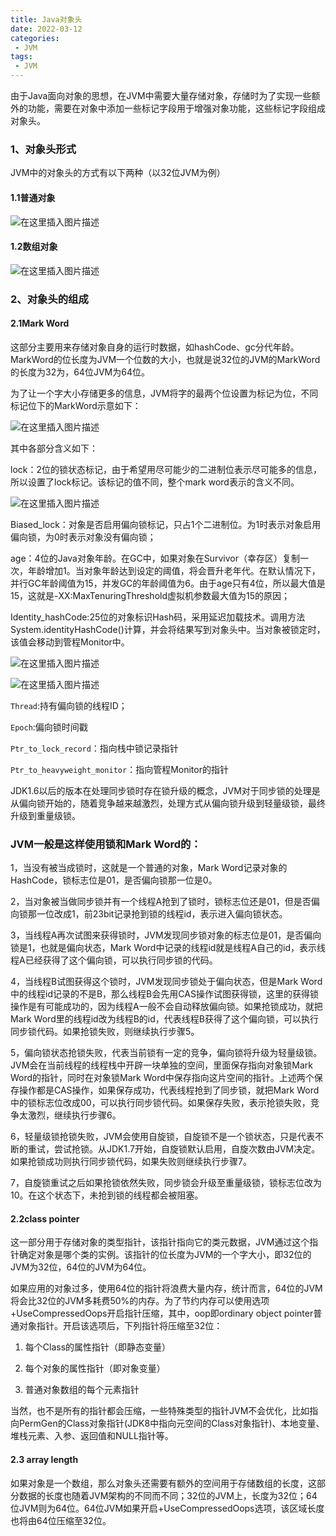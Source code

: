 ```yaml
---
title: Java对象头
date: 2022-03-12
categories:
 - JVM
tags:
 - JVM
---
```


由于Java面向对象的思想，在JVM中需要大量存储对象，存储时为了实现一些额外的功能，需要在对象中添加一些标记字段用于增强对象功能，这些标记字段组成对象头。

### 1、对象头形式

JVM中的对象头的方式有以下两种（以32位JVM为例）

#### 1.1普通对象

![在这里插入图片描述](https://img-blog.csdnimg.cn/00253657569a4c58a4f54430c8980bd6.png)

#### 1.2数组对象

![在这里插入图片描述](https://img-blog.csdnimg.cn/d0f14ab8d6ab4457a5981ef75edb873e.png)

### 2、对象头的组成

#### 2.1Mark Word

这部分主要用来存储对象自身的运行时数据，如hashCode、gc分代年龄。MarkWord的位长度为JVM一个位数的大小，也就是说32位的JVM的MarkWord的长度为32为，64位JVM为64位。

为了让一个字大小存储更多的信息，JVM将字的最两个位设置为标记为位，不同标记位下的MarkWord示意如下：

![在这里插入图片描述](https://img-blog.csdnimg.cn/7422f602489b45829782b9e73c22a594.png?x-oss-process=image/watermark,type_d3F5LXplbmhlaQ,shadow_50,text_Q1NETiBAbGVlZGNvZGVKb2huMDE=,size_14,color_FFFFFF,t_70,g_se,x_16)

其中各部分含义如下：

lock：2位的锁状态标记，由于希望用尽可能少的二进制位表示尽可能多的信息，所以设置了lock标记。该标记的值不同，整个mark word表示的含义不同。

![在这里插入图片描述](https://img-blog.csdnimg.cn/ffb42de314b64481b66edb089150ff68.png?x-oss-process=image/watermark,type_d3F5LXplbmhlaQ,shadow_50,text_Q1NETiBAbGVlZGNvZGVKb2huMDE=,size_10,color_FFFFFF,t_70,g_se,x_16)

Biased_lock：对象是否启用偏向锁标记，只占1个二进制位。为1时表示对象启用偏向锁，为0时表示对象没有偏向锁；

age：4位的Java对象年龄。在GC中，如果对象在Survivor（幸存区）复制一次，年龄增加1。当对象年龄达到设定的阈值，将会晋升老年代。在默认情况下，并行GC年龄阈值为15，并发GC的年龄阈值为6。由于age只有4位，所以最大值是15，这就是-XX:MaxTenuringThreshold虚拟机参数最大值为15的原因；

Identity_hashCode:25位的对象标识Hash码，采用延迟加载技术。调用方法System.identityHashCode()计算，并会将结果写到对象头中。当对象被锁定时，该值会移动到管程Monitor中。

![在这里插入图片描述](https://img-blog.csdnimg.cn/889e206c37dc4006857534275ed7173a.png?x-oss-process=image/watermark,type_d3F5LXplbmhlaQ,shadow_50,text_Q1NETiBAbGVlZGNvZGVKb2huMDE=,size_20,color_FFFFFF,t_70,g_se,x_16)

![在这里插入图片描述](https://img-blog.csdnimg.cn/b5ae8ecc0e8a45c38deb03fc29981eae.png)

`Thread`:持有偏向锁的线程ID；

`Epoch`:偏向锁时间戳

`Ptr_to_lock_record`：指向栈中锁记录指针

`Ptr_to_heavyweight_monitor`：指向管程Monitor的指针


JDK1.6以后的版本在处理同步锁时存在锁升级的概念，JVM对于同步锁的处理是从偏向锁开始的，随着竞争越来越激烈，处理方式从偏向锁升级到轻量级锁，最终升级到重量级锁。

### JVM一般是这样使用锁和Mark Word的：

1，当没有被当成锁时，这就是一个普通的对象，Mark Word记录对象的HashCode，锁标志位是01，是否偏向锁那一位是0。

2，当对象被当做同步锁并有一个线程A抢到了锁时，锁标志位还是01，但是否偏向锁那一位改成1，前23bit记录抢到锁的线程id，表示进入偏向锁状态。

3，当线程A再次试图来获得锁时，JVM发现同步锁对象的标志位是01，是否偏向锁是1，也就是偏向状态，Mark Word中记录的线程id就是线程A自己的id，表示线程A已经获得了这个偏向锁，可以执行同步锁的代码。

4，当线程B试图获得这个锁时，JVM发现同步锁处于偏向状态，但是Mark Word中的线程id记录的不是B，那么线程B会先用CAS操作试图获得锁，这里的获得锁操作是有可能成功的，因为线程A一般不会自动释放偏向锁。如果抢锁成功，就把Mark Word里的线程id改为线程B的id，代表线程B获得了这个偏向锁，可以执行同步锁代码。如果抢锁失败，则继续执行步骤5。

5，偏向锁状态抢锁失败，代表当前锁有一定的竞争，偏向锁将升级为轻量级锁。JVM会在当前线程的线程栈中开辟一块单独的空间，里面保存指向对象锁Mark Word的指针，同时在对象锁Mark Word中保存指向这片空间的指针。上述两个保存操作都是CAS操作，如果保存成功，代表线程抢到了同步锁，就把Mark Word中的锁标志位改成00，可以执行同步锁代码。如果保存失败，表示抢锁失败，竞争太激烈，继续执行步骤6。


6，轻量级锁抢锁失败，JVM会使用自旋锁，自旋锁不是一个锁状态，只是代表不断的重试，尝试抢锁。从JDK1.7开始，自旋锁默认启用，自旋次数由JVM决定。如果抢锁成功则执行同步锁代码，如果失败则继续执行步骤7。

7，自旋锁重试之后如果抢锁依然失败，同步锁会升级至重量级锁，锁标志位改为10。在这个状态下，未抢到锁的线程都会被阻塞。

#### 2.2class pointer

这一部分用于存储对象的类型指针，该指针指向它的类元数据，JVM通过这个指针确定对象是哪个类的实例。该指针的位长度为JVM的一个字大小，即32位的JVM为32位，64位的JVM为64位。

如果应用的对象过多，使用64位的指针将浪费大量内存，统计而言，64位的JVM将会比32位的JVM多耗费50%的内存。为了节约内存可以使用选项+UseCompressedOops开启指针压缩，其中，oop即ordinary object pointer普通对象指针。开启该选项后，下列指针将压缩至32位：

1. 每个Class的属性指针（即静态变量）

2. 每个对象的属性指针（即对象变量）

3. 普通对象数组的每个元素指针

当然，也不是所有的指针都会压缩，一些特殊类型的指针JVM不会优化，比如指向PermGen的Class对象指针(JDK8中指向元空间的Class对象指针)、本地变量、堆栈元素、入参、返回值和NULL指针等。


#### 2.3 array length

如果对象是一个数组，那么对象头还需要有额外的空间用于存储数组的长度，这部分数据的长度也随着JVM架构的不同而不同；32位的JVM上，长度为32位；64位JVM则为64位。64位JVM如果开启+UseCompressedOops选项，该区域长度也将由64位压缩至32位。

